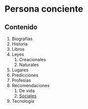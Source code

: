 # Persona conciente

## Contenido

1. Biografías
2. Historia
3. Libros
4. Leyes
   1. Creacionales
   2. Naturales
5. Lugares
6. Predicciones
7. Profesías
8. Recomendaciones
   1. De vida
   2. [Sociales](./recomendaciones-sociales.md)
9. Tecnología
